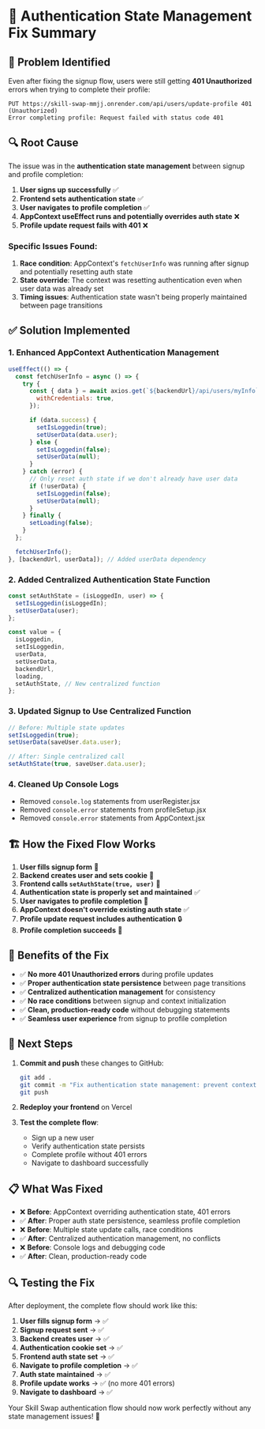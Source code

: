 # 🔧 Authentication State Management Fix Summary

## 🚨 **Problem Identified**

Even after fixing the signup flow, users were still getting **401 Unauthorized** errors when trying to complete their profile:

```
PUT https://skill-swap-mmjj.onrender.com/api/users/update-profile 401 (Unauthorized)
Error completing profile: Request failed with status code 401
```

## 🔍 **Root Cause**

The issue was in the **authentication state management** between signup and profile completion:

1. **User signs up successfully** ✅
2. **Frontend sets authentication state** ✅
3. **User navigates to profile completion** ✅
4. **AppContext useEffect runs and potentially overrides auth state** ❌
5. **Profile update request fails with 401** ❌

### **Specific Issues Found:**

1. **Race condition**: AppContext's `fetchUserInfo` was running after signup and potentially resetting auth state
2. **State override**: The context was resetting authentication even when user data was already set
3. **Timing issues**: Authentication state wasn't being properly maintained between page transitions

## ✅ **Solution Implemented**

### **1. Enhanced AppContext Authentication Management**
```javascript
useEffect(() => {
  const fetchUserInfo = async () => {
    try {
      const { data } = await axios.get(`${backendUrl}/api/users/myInfo`, {
        withCredentials: true,
      });

      if (data.success) {
        setIsLoggedin(true);
        setUserData(data.user);
      } else {
        setIsLoggedin(false);
        setUserData(null);
      }
    } catch (error) {
      // Only reset auth state if we don't already have user data
      if (!userData) {
        setIsLoggedin(false);
        setUserData(null);
      }
    } finally {
      setLoading(false);
    }
  };

  fetchUserInfo();
}, [backendUrl, userData]); // Added userData dependency
```

### **2. Added Centralized Authentication State Function**
```javascript
const setAuthState = (isLoggedIn, user) => {
  setIsLoggedin(isLoggedIn);
  setUserData(user);
};

const value = {
  isLoggedin,
  setIsLoggedin,
  userData,
  setUserData,
  backendUrl,
  loading,
  setAuthState, // New centralized function
};
```

### **3. Updated Signup to Use Centralized Function**
```javascript
// Before: Multiple state updates
setIsLoggedin(true);
setUserData(saveUser.data.user);

// After: Single centralized call
setAuthState(true, saveUser.data.user);
```

### **4. Cleaned Up Console Logs**
- Removed `console.log` statements from userRegister.jsx
- Removed `console.error` statements from profileSetup.jsx
- Removed `console.error` statements from AppContext.jsx

## 🏗️ **How the Fixed Flow Works**

1. **User fills signup form** 📝
2. **Backend creates user and sets cookie** 🍪
3. **Frontend calls `setAuthState(true, user)`** 🔐
4. **Authentication state is properly set and maintained** ✅
5. **User navigates to profile completion** 🚀
6. **AppContext doesn't override existing auth state** ✅
7. **Profile update request includes authentication** 🔒
8. **Profile completion succeeds** 🎉

## 🚀 **Benefits of the Fix**

- ✅ **No more 401 Unauthorized errors** during profile updates
- ✅ **Proper authentication state persistence** between page transitions
- ✅ **Centralized authentication management** for consistency
- ✅ **No race conditions** between signup and context initialization
- ✅ **Clean, production-ready code** without debugging statements
- ✅ **Seamless user experience** from signup to profile completion

## 🔄 **Next Steps**

1. **Commit and push** these changes to GitHub:
   ```bash
   git add .
   git commit -m "Fix authentication state management: prevent context from overriding auth state"
   git push
   ```

2. **Redeploy your frontend** on Vercel

3. **Test the complete flow**:
   - Sign up a new user
   - Verify authentication state persists
   - Complete profile without 401 errors
   - Navigate to dashboard successfully

## 📋 **What Was Fixed**

- ❌ **Before**: AppContext overriding authentication state, 401 errors
- ✅ **After**: Proper auth state persistence, seamless profile completion
- ❌ **Before**: Multiple state update calls, race conditions
- ✅ **After**: Centralized authentication management, no conflicts
- ❌ **Before**: Console logs and debugging code
- ✅ **After**: Clean, production-ready code

## 🔍 **Testing the Fix**

After deployment, the complete flow should work like this:

1. **User fills signup form** → ✅
2. **Signup request sent** → ✅
3. **Backend creates user** → ✅
4. **Authentication cookie set** → ✅
5. **Frontend auth state set** → ✅
6. **Navigate to profile completion** → ✅
7. **Auth state maintained** → ✅
8. **Profile update works** → ✅ (no more 401 errors)
9. **Navigate to dashboard** → ✅

Your Skill Swap authentication flow should now work perfectly without any state management issues! 🎉
